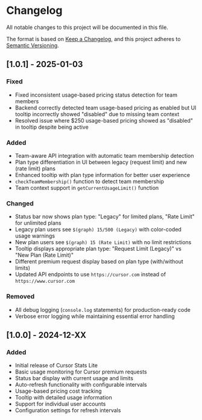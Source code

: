 # Changelog

All notable changes to this project will be documented in this file.

The format is based on [Keep a Changelog](https://keepachangelog.com/en/1.0.0/),
and this project adheres to [Semantic Versioning](https://semver.org/spec/v2.0.0.html).

## [1.0.1] - 2025-01-03

### Fixed
- Fixed inconsistent usage-based pricing status detection for team members
- Backend correctly detected team usage-based pricing as enabled but UI tooltip incorrectly showed "disabled" due to missing team context
- Resolved issue where $250 usage-based pricing showed as "disabled" in tooltip despite being active

### Added
- Team-aware API integration with automatic team membership detection
- Plan type differentiation in UI between legacy (request limit) and new (rate limit) plans
- Enhanced tooltip with plan type information for better user experience
- `checkTeamMembership()` function to detect team membership
- Team context support in `getCurrentUsageLimit()` function

### Changed
- Status bar now shows plan type: "Legacy" for limited plans, "Rate Limit" for unlimited plans
- Legacy plan users see `$(graph) 15/500 (Legacy)` with color-coded usage warnings
- New plan users see `$(graph) 15 (Rate Limit)` with no limit restrictions
- Tooltip displays appropriate plan type: "Request Limit (Legacy)" vs "New Plan (Rate Limit)"
- Different premium request display based on plan type (with/without limits)
- Updated API endpoints to use `https://cursor.com` instead of `https://www.cursor.com`

### Removed
- All debug logging (`console.log` statements) for production-ready code
- Verbose error logging while maintaining essential error handling

## [1.0.0] - 2024-12-XX

### Added
- Initial release of Cursor Stats Lite
- Basic usage monitoring for Cursor premium requests
- Status bar display with current usage and limits
- Auto-refresh functionality with configurable intervals
- Usage-based pricing cost tracking
- Tooltip with detailed usage information
- Support for individual user accounts
- Configuration settings for refresh intervals